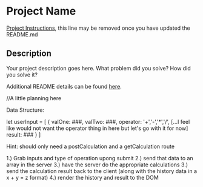 # Project Name

[Project Instructions](./INSTRUCTIONS.md), this line may be removed once you have updated the README.md

## Description

Your project description goes here. What problem did you solve? How did you solve it?

Additional README details can be found [here](https://github.com/PrimeAcademy/readme-template/blob/master/README.md).

//A little planning here

Data Structure:

let userInput = [
    {
        valOne: ###,
        valTwo: ###,
        operator: '+','-','*','/', [...I feel like would not want the operator thing in here but let's go with it for now]
        result: ###
    }
]

Hint: should only need a postCalculation and a getCalculation route

1.) Grab inputs and type of operation upong submit
2.) send that data to an array in the server
3.) have the server do the appropriate calculations
3.) send the calculation result back to the client (along with the history data in a x + y = z format)
4.) render the history and result to the DOM